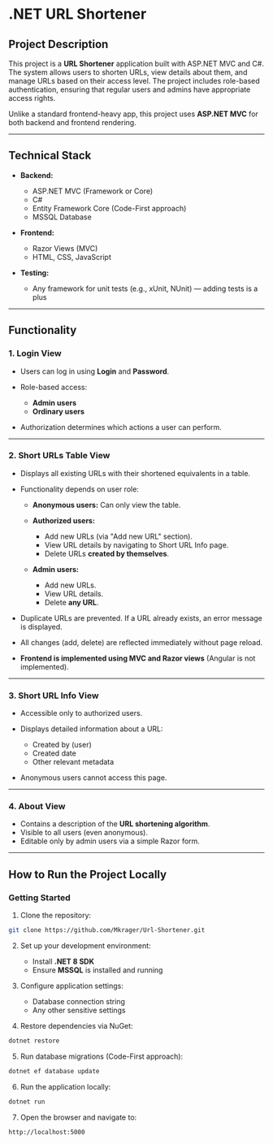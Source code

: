 # .NET URL Shortener

## Project Description

This project is a **URL Shortener** application built with ASP.NET MVC and C#. The system allows users to shorten URLs, view details about them, and manage URLs based on their access level. The project includes role-based authentication, ensuring that regular users and admins have appropriate access rights.

Unlike a standard frontend-heavy app, this project uses **ASP.NET MVC** for both backend and frontend rendering.

---

## Technical Stack

* **Backend:**

  * ASP.NET MVC (Framework or Core)
  * C#
  * Entity Framework Core (Code-First approach)
  * MSSQL Database

* **Frontend:**

  * Razor Views (MVC)
  * HTML, CSS, JavaScript

* **Testing:**

  * Any framework for unit tests (e.g., xUnit, NUnit) — adding tests is a plus

---

## Functionality

### 1. Login View

* Users can log in using **Login** and **Password**.
* Role-based access:

  * **Admin users**
  * **Ordinary users**
* Authorization determines which actions a user can perform.

---

### 2. Short URLs Table View

* Displays all existing URLs with their shortened equivalents in a table.
* Functionality depends on user role:

  * **Anonymous users:** Can only view the table.
  * **Authorized users:**

    * Add new URLs (via "Add new URL" section).
    * View URL details by navigating to Short URL Info page.
    * Delete URLs **created by themselves**.
  * **Admin users:**

    * Add new URLs.
    * View URL details.
    * Delete **any URL**.
* Duplicate URLs are prevented. If a URL already exists, an error message is displayed.
* All changes (add, delete) are reflected immediately without page reload.
* **Frontend is implemented using MVC and Razor views** (Angular is not implemented).

---

### 3. Short URL Info View

* Accessible only to authorized users.
* Displays detailed information about a URL:

  * Created by (user)
  * Created date
  * Other relevant metadata
* Anonymous users cannot access this page.

---

### 4. About View

* Contains a description of the **URL shortening algorithm**.
* Visible to all users (even anonymous).
* Editable only by admin users via a simple Razor form.

---

## How to Run the Project Locally

### Getting Started

1. Clone the repository:

```bash
git clone https://github.com/Mkrager/Url-Shortener.git
```

2. Set up your development environment:

   * Install **.NET 8 SDK**
   * Ensure **MSSQL** is installed and running

3. Configure application settings:

   * Database connection string
   * Any other sensitive settings

4. Restore dependencies via NuGet:

```bash
dotnet restore
```

5. Run database migrations (Code-First approach):

```bash
dotnet ef database update
```

6. Run the application locally:

```bash
dotnet run
```

7. Open the browser and navigate to:

```
http://localhost:5000
```
